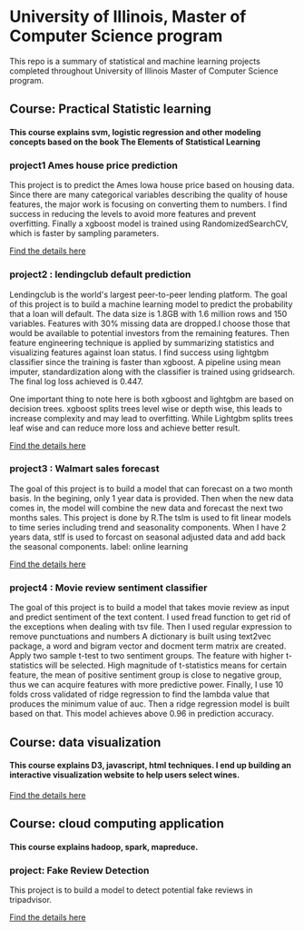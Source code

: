 # University of Illinois, Master of Computer Science program

This repo is a summary of statistical and machine learning projects completed throughout University of Illinois Master of Computer Science
program. 

## Course: Practical Statistic learning
#### This course explains svm, logistic regression and other modeling concepts based on the book The Elements of Statistical Learning
### project1 Ames house price prediction 
This project is to predict the Ames Iowa house price based on housing data. Since there are many categorical variables describing the quality of house features, the major work is focusing on converting them to numbers. I find success in reducing the levels to avoid more
features and prevent overfitting. Finally a xgboost model is trained using RandomizedSearchCV, which is faster by sampling parameters.

[Find the details here](https://github.com/xgao0412/UIUC-MCS/tree/master/ames_house_price)

### project2 : lendingclub default prediction
Lendingclub is the world's largest peer-to-peer lending platform. The goal of this project is to build a machine learning model to predict 
the probability that a loan will default. The data size is 1.8GB with 1.6 million rows and 150 variables. Features with 30% missing data 
are dropped.I choose those that would be available to potential investors from the remaining features. Then feature engineering technique 
is applied by summarizing statistics and visualizing features against loan status. I find success using lightgbm classifier since the training is faster than xgboost. A pipeline using mean imputer, standardization along with the classifier is trained using gridsearch. The final log loss achieved is 0.447.

One important thing to note here is both xgboost and lightgbm are based on decision trees. xgboost splits trees level wise or depth wise, this leads to increase complexity and may lead to overfitting. While Lightgbm splits trees leaf wise and can reduce more loss and achieve better result.

[Find the details here](https://github.com/xgao0412/UIUC-MCS/tree/master/walmart_sales)

### project3 : Walmart sales forecast
The goal of this project is to build a model that can forecast on a two month basis. In the begining, only 1 year data is provided. Then when the new data comes in, the model will combine the new data and forecast the next two months sales. This project is done by R.The tslm is used to fit linear models to time series including trend and seasonality components. When I have 2 years data, stlf is used to forcast on seasonal adjusted data and add back the seasonal components.
label: online learning

[Find the details here](https://github.com/xgao0412/UIUC-MCS/tree/master/walmart_sales)

### project4 : Movie review sentiment classifier
The goal of this project is to build a model that takes movie review as input and predict sentiment of the text content. I used fread function to get rid of the exceptions when dealing with tsv file. Then I used regular expression to remove punctuations and numbers
A dictionary is built using text2vec package, a word and bigram vector and docment term matrix are created. Apply two sample t-test to two sentiment groups. The feature with higher t-statistics will be selected. High magnitude of t-statistics means for certain feature, the mean of positive sentiment group is close to negative group, thus we can acquire features with more predictive power. Finally, I use 10 folds cross validated of ridge regression to find the lambda value that produces the minimum value of auc. Then a ridge regression model is built based on that. This model achieves above 0.96 in prediction accuracy.

## Course: data visualization
#### This course explains D3, javascript, html techniques. I end up building an interactive visualization website to help users select wines.

[Find the details here](https://github.com/xgao0412/Wine_selection)

## Course: cloud computing application
#### This course explains hadoop, spark, mapreduce.
### project: Fake Review Detection
This project is to build a model to detect potential fake reviews in tripadvisor. 

[Find the details here](https://github.com/xgao0412/Fake_review_detection)
